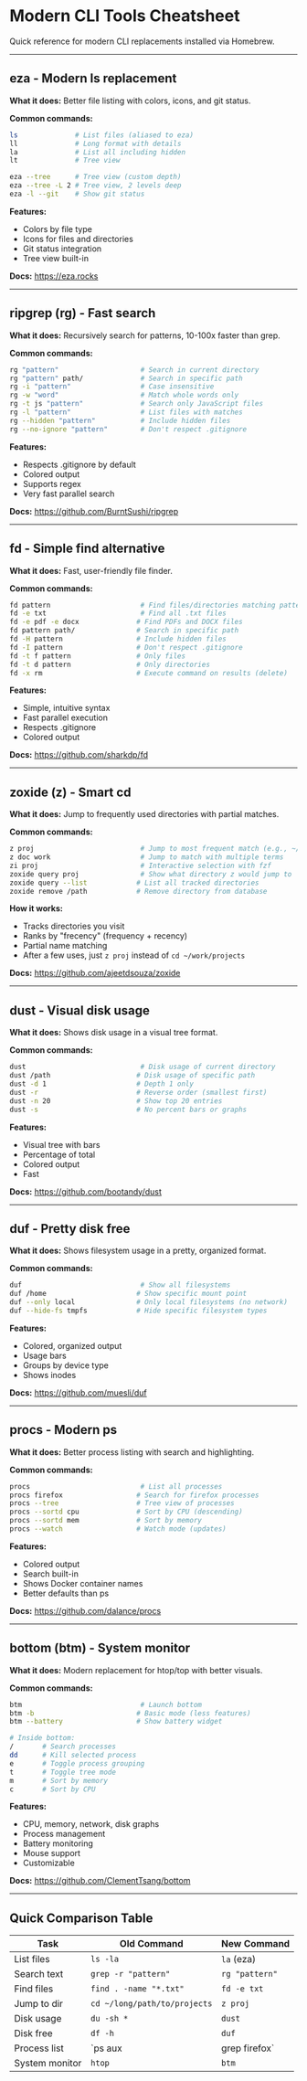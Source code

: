# Modern CLI Tools Cheatsheet

Quick reference for modern CLI replacements installed via Homebrew.

---

## eza - Modern ls replacement

**What it does:** Better file listing with colors, icons, and git status.

**Common commands:**
```bash
ls              # List files (aliased to eza)
ll              # Long format with details
la              # List all including hidden
lt              # Tree view

eza --tree      # Tree view (custom depth)
eza --tree -L 2 # Tree view, 2 levels deep
eza -l --git    # Show git status
```

**Features:**
- Colors by file type
- Icons for files and directories
- Git status integration
- Tree view built-in

**Docs:** https://eza.rocks

---

## ripgrep (rg) - Fast search

**What it does:** Recursively search for patterns, 10-100x faster than grep.

**Common commands:**
```bash
rg "pattern"                    # Search in current directory
rg "pattern" path/              # Search in specific path
rg -i "pattern"                 # Case insensitive
rg -w "word"                    # Match whole words only
rg -t js "pattern"              # Search only JavaScript files
rg -l "pattern"                 # List files with matches
rg --hidden "pattern"           # Include hidden files
rg --no-ignore "pattern"        # Don't respect .gitignore
```

**Features:**
- Respects .gitignore by default
- Colored output
- Supports regex
- Very fast parallel search

**Docs:** https://github.com/BurntSushi/ripgrep

---

## fd - Simple find alternative

**What it does:** Fast, user-friendly file finder.

**Common commands:**
```bash
fd pattern                      # Find files/directories matching pattern
fd -e txt                       # Find all .txt files
fd -e pdf -e docx              # Find PDFs and DOCX files
fd pattern path/               # Search in specific path
fd -H pattern                  # Include hidden files
fd -I pattern                  # Don't respect .gitignore
fd -t f pattern                # Only files
fd -t d pattern                # Only directories
fd -x rm                       # Execute command on results (delete)
```

**Features:**
- Simple, intuitive syntax
- Fast parallel execution
- Respects .gitignore
- Colored output

**Docs:** https://github.com/sharkdp/fd

---

## zoxide (z) - Smart cd

**What it does:** Jump to frequently used directories with partial matches.

**Common commands:**
```bash
z proj                          # Jump to most frequent match (e.g., ~/projects)
z doc work                      # Jump to match with multiple terms
zi proj                         # Interactive selection with fzf
zoxide query proj               # Show what directory z would jump to
zoxide query --list            # List all tracked directories
zoxide remove /path            # Remove directory from database
```

**How it works:**
- Tracks directories you visit
- Ranks by "frecency" (frequency + recency)
- Partial name matching
- After a few uses, just `z proj` instead of `cd ~/work/projects`

**Docs:** https://github.com/ajeetdsouza/zoxide

---

## dust - Visual disk usage

**What it does:** Shows disk usage in a visual tree format.

**Common commands:**
```bash
dust                            # Disk usage of current directory
dust /path                     # Disk usage of specific path
dust -d 1                      # Depth 1 only
dust -r                        # Reverse order (smallest first)
dust -n 20                     # Show top 20 entries
dust -s                        # No percent bars or graphs
```

**Features:**
- Visual tree with bars
- Percentage of total
- Colored output
- Fast

**Docs:** https://github.com/bootandy/dust

---

## duf - Pretty disk free

**What it does:** Shows filesystem usage in a pretty, organized format.

**Common commands:**
```bash
duf                             # Show all filesystems
duf /home                      # Show specific mount point
duf --only local               # Only local filesystems (no network)
duf --hide-fs tmpfs            # Hide specific filesystem types
```

**Features:**
- Colored, organized output
- Usage bars
- Groups by device type
- Shows inodes

**Docs:** https://github.com/muesli/duf

---

## procs - Modern ps

**What it does:** Better process listing with search and highlighting.

**Common commands:**
```bash
procs                           # List all processes
procs firefox                  # Search for firefox processes
procs --tree                   # Tree view of processes
procs --sortd cpu              # Sort by CPU (descending)
procs --sortd mem              # Sort by memory
procs --watch                  # Watch mode (updates)
```

**Features:**
- Colored output
- Search built-in
- Shows Docker container names
- Better defaults than ps

**Docs:** https://github.com/dalance/procs

---

## bottom (btm) - System monitor

**What it does:** Modern replacement for htop/top with better visuals.

**Common commands:**
```bash
btm                             # Launch bottom
btm -b                         # Basic mode (less features)
btm --battery                  # Show battery widget

# Inside bottom:
/       # Search processes
dd      # Kill selected process
e       # Toggle process grouping
t       # Toggle tree mode
m       # Sort by memory
c       # Sort by CPU
```

**Features:**
- CPU, memory, network, disk graphs
- Process management
- Battery monitoring
- Mouse support
- Customizable

**Docs:** https://github.com/ClementTsang/bottom

---

## Quick Comparison Table

| Task | Old Command | New Command |
|------|-------------|-------------|
| List files | `ls -la` | `la` (eza) |
| Search text | `grep -r "pattern"` | `rg "pattern"` |
| Find files | `find . -name "*.txt"` | `fd -e txt` |
| Jump to dir | `cd ~/long/path/to/projects` | `z proj` |
| Disk usage | `du -sh *` | `dust` |
| Disk free | `df -h` | `duf` |
| Process list | `ps aux | grep firefox` | `procs firefox` |
| System monitor | `htop` | `btm` |
